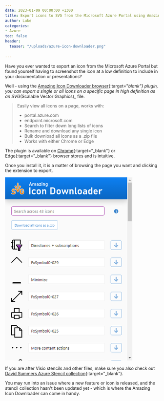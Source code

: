 ```yaml
---
date: 2023-01-09 00:00:00 +1300
title: Export icons to SVG from the Microsoft Azure Portal using Amazing Icon Downloader
author: Luke
categories:
- Azure
toc: false
header:
  teaser: "/uploads/azure-icon-downloader.png"

---
```

Have you ever wanted to export an icon from the Microsoft Azure Portal but found yourself having to screenshot the icon at a low definition to include in your documentation or presentations?

Well - using the [Amazing Icon Downloader browser](https://github.com/mattl-msft/Amazing-Icon-Downloader "logo Amazing Icon Downloader"){:target="_blank"} plugin, you can export a single or all icons on a specific page in high definition as an SVG_(Scalable Vector Graphics)_ file.

> Easily view all icons on a page, works with:
>
> * portal.azure.com
> * endpoint.microsoft.com
> * Search to filter down long lists of icons
> * Rename and download any single icon
> * Bulk download all icons as a .zip file
> * Works with either Chrome or Edge

The plugin is available on [Chrome](https://chrome.google.com/webstore/detail/amazing-icon-downloader/kllljifcjfleikiipbkdcgllbllahaob "Amazing Icon Downloader"){:target="_blank"} or [Edge](https://microsoftedge.microsoft.com/addons/detail/amazing-icon-downloader/goanjjfecbakkdmbchgoooajnbiafong "Amazing Icon Downloader"){:target="_blank"} browser stores and is intuitive.

Once you install it, it is a matter of browsing the page you want and clicking the extension to export.

![Azure Icon Downloader](/uploads/azure-icon-downloader.png "Azure Icon Downloader")

If you are after Visio stencils and other files, make sure you also check out [David Summers Azure Stencil collection](https://github.com/David-Summers/Azure-Design "David-Summers / Azure-Design"){:target="_blank"}.

You may run into an issue where a new feature or icon is released, and the stencil collection hasn't been updated yet - which is where the Amazing Icon Downloader can come in handy.
